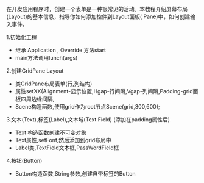 在开发应用程序时，创建一个表单是一种很常见的活动。本教程介绍屏幕布局(Layout)的基本信息，指导你如何添加控件到Layout面板( Pane)中，如何创建输入事件。

1.初始化工程

- 继承 Application , Override 方法start
- main方法调用lunch(args)

2.创建GridPane Layout

- 类GridPane布局表单(行,列结构)
- 属性setXX(Alignment-显示位置,Hgap-行间隔,Vgap-列间隔,Padding-grid面板四周边缘间隔,
- Scene构造函数,使用grid作为root节点Scene(grid,300,600);

3.文本(Text),标签(Label),文本域(Text Field) (添加在padding属性后)

- Text 构造函数创建不可变对象
- Text属性,setFont,然后添加到grid布局中
- Label类,TextField文本框,PassWordField框

4.按钮(Button)

- Button构造函数,String参数,创建自带标签的Button

  ​